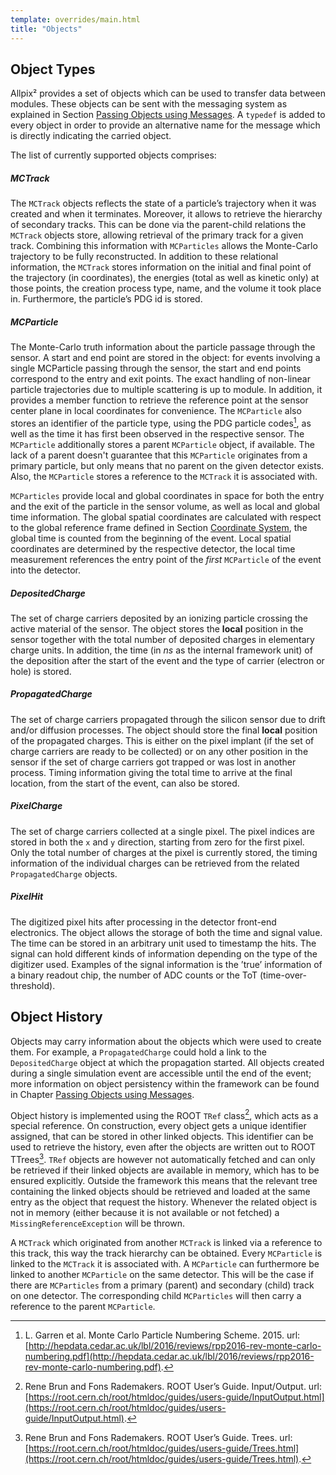 ```yaml
---
template: overrides/main.html
title: "Objects"
---
```


Object Types
------------

Allpix² provides a set of objects which can be used to transfer data
between modules. These objects can be sent with the messaging system as
explained in Section [Passing Objects using Messages](framework-passing-objects-using-messages.md). A `typedef` is added to
every object in order to provide an alternative name for the message
which is directly indicating the carried object.

The list of currently supported objects comprises:

##### MCTrack

The `MCTrack` objects reflects the state of a particle’s trajectory when
it was created and when it terminates. Moreover, it allows to retrieve
the hierarchy of secondary tracks. This can be done via the parent-child
relations the `MCTrack` objects store, allowing retrieval of the primary
track for a given track. Combining this information with `MCParticles`
allows the Monte-Carlo trajectory to be fully reconstructed. In addition
to these relational information, the `MCTrack` stores information on the
initial and final point of the trajectory (in coordinates), the energies
(total as well as kinetic only) at those points, the creation process
type, name, and the volume it took place in. Furthermore, the particle’s
PDG id is stored.

##### MCParticle

The Monte-Carlo truth information about the particle passage through the
sensor. A start and end point are stored in the object: for events
involving a single MCParticle passing through the sensor, the start and
end points correspond to the entry and exit points. The exact handling
of non-linear particle trajectories due to multiple scattering is up to
module. In addition, it provides a member function to retrieve the
reference point at the sensor center plane in local coordinates for
convenience. The `MCParticle` also stores an identifier of the particle
type, using the PDG particle codes[^24], as well as the time it has
first been observed in the respective sensor. The `MCParticle`
additionally stores a parent `MCParticle` object, if available. The lack
of a parent doesn't guarantee that this `MCParticle` originates from a
primary particle, but only means that no parent on the given detector
exists. Also, the `MCParticle` stores a reference to the `MCTrack` it is
associated with.

`MCParticles` provide local and global coordinates in space for both the entry and the exit of the particle in the sensor volume, as well as local and global time information.
The global spatial coordinates are calculated with respect to the global reference frame defined in Section [Coordinate System](coordinate-system.md), the global time is counted from the beginning of the event.
Local spatial coordinates are determined by the respective detector, the local time measurement references the entry point of the *first* `MCParticle` of the event into the detector.

##### DepositedCharge

The set of charge carriers deposited by an ionizing particle crossing
the active material of the sensor. The object stores the **local** position in the
sensor together with the total number of deposited charges in elementary
charge units. In addition, the time (in *ns* as the internal framework
unit) of the deposition after the start of the event and the type of
carrier (electron or hole) is stored.

##### PropagatedCharge

The set of charge carriers propagated through the silicon sensor due to
drift and/or diffusion processes. The object should store the final **local**
position of the propagated charges. This is either on the pixel implant
(if the set of charge carriers are ready to be collected) or on any
other position in the sensor if the set of charge carriers got trapped
or was lost in another process. Timing information giving the total time
to arrive at the final location, from the start of the event, can also
be stored.

##### PixelCharge

The set of charge carriers collected at a single pixel. The pixel
indices are stored in both the `x` and `y` direction, starting from zero
for the first pixel. Only the total number of charges at the pixel is
currently stored, the timing information of the individual charges can
be retrieved from the related `PropagatedCharge` objects.

##### PixelHit

The digitized pixel hits after processing in the detector front-end
electronics. The object allows the storage of both the time and signal
value. The time can be stored in an arbitrary unit used to timestamp the
hits. The signal can hold different kinds of information depending on
the type of the digitizer used. Examples of the signal information is
the ’true’ information of a binary readout chip, the number of ADC
counts or the ToT (time-over-threshold).

Object History
--------------

Objects may carry information about the objects which were used to
create them. For example, a `PropagatedCharge` could hold a link to the
`DepositedCharge` object at which the propagation started. All objects
created during a single simulation event are accessible until the end of
the event; more information on object persistency within the framework
can be found in Chapter [Passing Objects using Messages](framework-passing-objects-using-messages.md#persistency).

Object history is implemented using the ROOT `TRef` class[^17], which
acts as a special reference. On construction, every object gets a unique
identifier assigned, that can be stored in other linked objects. This
identifier can be used to retrieve the history, even after the objects
are written out to ROOT TTrees[^16]. `TRef` objects are however not
automatically fetched and can only be retrieved if their linked objects
are available in memory, which has to be ensured explicitly. Outside the
framework this means that the relevant tree containing the linked
objects should be retrieved and loaded at the same entry as the object
that request the history. Whenever the related object is not in memory
(either because it is not available or not fetched) a
`MissingReferenceException` will be thrown.

A `MCTrack` which originated from another `MCTrack` is linked via a
reference to this track, this way the track hierarchy can be obtained.
Every `MCParticle` is linked to the `MCTrack` it is associated with. A
`MCParticle` can furthermore be linked to another `MCParticle` on the same
detector. This will be the case if there are `MCParticles` from a primary
(parent) and secondary (child) track on one detector. The corresponding
child `MCParticles` will then carry a reference to the parent `MCParticle`.

[^16]:Rene Brun and Fons Rademakers. ROOT User’s Guide. Trees. url: [https://root.cern.ch/root/htmldoc/guides/users-guide/Trees.html](https://root.cern.ch/root/htmldoc/guides/users-guide/Trees.html).
[^17]:Rene Brun and Fons Rademakers. ROOT User’s Guide. Input/Output. url: [https://root.cern.ch/root/htmldoc/guides/users-guide/InputOutput.html](https://root.cern.ch/root/htmldoc/guides/users-guide/InputOutput.html).
[^24]:L. Garren et al. Monte Carlo Particle Numbering Scheme. 2015. url: [http://hepdata.cedar.ac.uk/lbl/2016/reviews/rpp2016-rev-monte-carlo-numbering.pdf](http://hepdata.cedar.ac.uk/lbl/2016/reviews/rpp2016-rev-monte-carlo-numbering.pdf).
